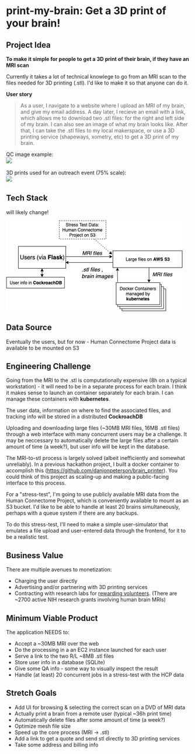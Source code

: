 # print-my-brain: Get a 3D print of your brain!

## Project Idea

**To make it simple for people to get a 3D print of their brain, if they have an MRI scan**

Currently it takes a lot of technical knowlege to go from an MRI scan to the files needed for 3D printing (.stl). I'd like to make it so that anyone can do it.

__User story__
>As a user, I navigate to a website where I upload an MRI of my brain, and give my email address. A day later, I recieve an email with a link, which allows me to download two .stl files: for the right and left side of my brain. I can also see an image of what my brain looks like. After that, I can take the .stl files to my local makerspace, or use a 3D printing service (shapeways, xometry, etc) to get a 3D print of my brain.

QC image example:  
![](https://camo.githubusercontent.com/119d9d7c250645e0a1beb743df6271a67fd1a201/68747470733a2f2f64616e6a6f6e7065746572736f6e2e6769746875622e696f2f736372617463682f72682e676966)

3D prints used for an outreach event (75% scale):  
![](https://depts.washington.edu/mbwc/content/news-img/413/img_0142.jpg)

## Tech Stack
will likely change!

![tech_stack](tech_stack.png)

## Data Source

Eventually the users, but for now - Human Connectome Project data is available to be mounted on S3

## Engineering Challenge

Going from the MRI to the .stl is computationally expensive (8h on a typical workstation) - it will need to be in a separate process for each brain. I think it makes sense to launch an container separately for each brain. I can manage these containers with **kubernetes**.

The user data, information on where to find the associated files, and tracking info will be stored in a distributed **CockroachDB**

Uploading and downloading large files (\~30MB MRI files, 16MB .stl files) through a web interface with many concurrent users may be a challenge. It may be neccessary to automatically delete the large files after a certain amount of time (a week?), but user info will be kept in the database.

The MRI-to-stl process is largely solved (albeit inefficiently and somewhat unreliably). In a previous hackathon project, I built a docker container to accomplish this (https://github.com/danjonpeterson/brain_printer). You could think of this project as scaling-up and making a public-facing interface to this process.

For a "stress-test", I'm going to use publicly available MRI data from the Human Connectome Project, which is conveniently available to mount as an S3 bucket. I'd like to be able to handle at least 20 brains simultaneously, perhaps with a queue system if there are any backups.

To do this stress-test, I'll need to make a simple user-simulator that emulates a file upload and user-entered data through the frontend, for it to be a realistic test.

## Business Value

There are multiple avenues to monetization:  

- Charging the user directly  
- Advertising and/or partnering with 3D printing services  
- Contracting with research labs for [rewarding volunteers](https://www.thestar.com/calgary/2019/02/28/children-getting-models-of-their-brains-as-thank-you-gifts-for-helping-calgary-mri-study.html). (There are ~2700 active NIH research grants involving human brain MRIs)

## Minimum Viable Product

The application NEEDS to:

- Accept a ~30MB MRI over the web 
- Do the processing in a an EC2 instance launched for each user  
- Serve a link to the two R/L ~8MB .stl files
- Store user info in a database (SQLite)
- Give some QA info - some way to visually inspect the result
- Handle (at least) 20 concurrent jobs in a stress-test with the HCP data

## Stretch Goals

- Add UI for browsing & selecting the correct scan on a DVD of MRI data
- Actually print a brain from a remote user (typical ~36h print time)
- Automatically delete files after some amount of time (a week?)
- Optimize mesh file size
- Speed up the core process (MRI -> .stl)
- Add a link to get a quote and send stl directly to 3D printing services
- Take some address and billing info
